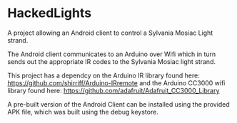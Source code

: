 HackedLights
============

A project allowing an Android client to control a Sylvania Mosiac Light strand.

The Android client communicates to an Arduino over Wifi which in turn sends out the appropriate IR codes to the Sylvania Mosiac light strand.

This project has a dependcy on the Arduino IR library found here: https://github.com/shirriff/Arduino-IRremote and the Arduino CC3000 wifi library found here: https://github.com/adafruit/Adafruit_CC3000_Library

A pre-built version of the Android Client can be installed using the provided APK file, which was built using the debug keystore.


